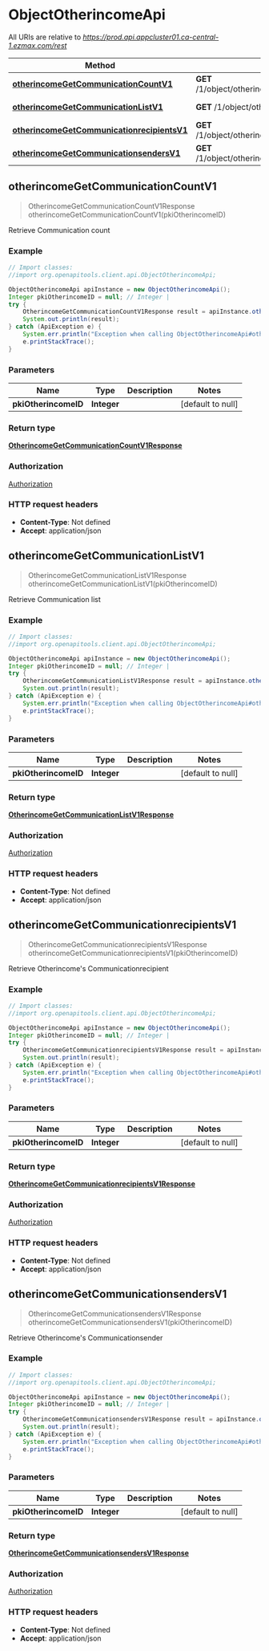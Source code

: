 # ObjectOtherincomeApi

All URIs are relative to *https://prod.api.appcluster01.ca-central-1.ezmax.com/rest*

Method | HTTP request | Description
------------- | ------------- | -------------
[**otherincomeGetCommunicationCountV1**](ObjectOtherincomeApi.md#otherincomeGetCommunicationCountV1) | **GET** /1/object/otherincome/{pkiOtherincomeID}/getCommunicationCount | Retrieve Communication count
[**otherincomeGetCommunicationListV1**](ObjectOtherincomeApi.md#otherincomeGetCommunicationListV1) | **GET** /1/object/otherincome/{pkiOtherincomeID}/getCommunicationList | Retrieve Communication list
[**otherincomeGetCommunicationrecipientsV1**](ObjectOtherincomeApi.md#otherincomeGetCommunicationrecipientsV1) | **GET** /1/object/otherincome/{pkiOtherincomeID}/getCommunicationrecipients | Retrieve Otherincome&#39;s Communicationrecipient
[**otherincomeGetCommunicationsendersV1**](ObjectOtherincomeApi.md#otherincomeGetCommunicationsendersV1) | **GET** /1/object/otherincome/{pkiOtherincomeID}/getCommunicationsenders | Retrieve Otherincome&#39;s Communicationsender



## otherincomeGetCommunicationCountV1

> OtherincomeGetCommunicationCountV1Response otherincomeGetCommunicationCountV1(pkiOtherincomeID)

Retrieve Communication count



### Example

```java
// Import classes:
//import org.openapitools.client.api.ObjectOtherincomeApi;

ObjectOtherincomeApi apiInstance = new ObjectOtherincomeApi();
Integer pkiOtherincomeID = null; // Integer | 
try {
    OtherincomeGetCommunicationCountV1Response result = apiInstance.otherincomeGetCommunicationCountV1(pkiOtherincomeID);
    System.out.println(result);
} catch (ApiException e) {
    System.err.println("Exception when calling ObjectOtherincomeApi#otherincomeGetCommunicationCountV1");
    e.printStackTrace();
}
```

### Parameters


Name | Type | Description  | Notes
------------- | ------------- | ------------- | -------------
 **pkiOtherincomeID** | **Integer**|  | [default to null]

### Return type

[**OtherincomeGetCommunicationCountV1Response**](OtherincomeGetCommunicationCountV1Response.md)

### Authorization

[Authorization](../README.md#Authorization)

### HTTP request headers

- **Content-Type**: Not defined
- **Accept**: application/json


## otherincomeGetCommunicationListV1

> OtherincomeGetCommunicationListV1Response otherincomeGetCommunicationListV1(pkiOtherincomeID)

Retrieve Communication list



### Example

```java
// Import classes:
//import org.openapitools.client.api.ObjectOtherincomeApi;

ObjectOtherincomeApi apiInstance = new ObjectOtherincomeApi();
Integer pkiOtherincomeID = null; // Integer | 
try {
    OtherincomeGetCommunicationListV1Response result = apiInstance.otherincomeGetCommunicationListV1(pkiOtherincomeID);
    System.out.println(result);
} catch (ApiException e) {
    System.err.println("Exception when calling ObjectOtherincomeApi#otherincomeGetCommunicationListV1");
    e.printStackTrace();
}
```

### Parameters


Name | Type | Description  | Notes
------------- | ------------- | ------------- | -------------
 **pkiOtherincomeID** | **Integer**|  | [default to null]

### Return type

[**OtherincomeGetCommunicationListV1Response**](OtherincomeGetCommunicationListV1Response.md)

### Authorization

[Authorization](../README.md#Authorization)

### HTTP request headers

- **Content-Type**: Not defined
- **Accept**: application/json


## otherincomeGetCommunicationrecipientsV1

> OtherincomeGetCommunicationrecipientsV1Response otherincomeGetCommunicationrecipientsV1(pkiOtherincomeID)

Retrieve Otherincome&#39;s Communicationrecipient



### Example

```java
// Import classes:
//import org.openapitools.client.api.ObjectOtherincomeApi;

ObjectOtherincomeApi apiInstance = new ObjectOtherincomeApi();
Integer pkiOtherincomeID = null; // Integer | 
try {
    OtherincomeGetCommunicationrecipientsV1Response result = apiInstance.otherincomeGetCommunicationrecipientsV1(pkiOtherincomeID);
    System.out.println(result);
} catch (ApiException e) {
    System.err.println("Exception when calling ObjectOtherincomeApi#otherincomeGetCommunicationrecipientsV1");
    e.printStackTrace();
}
```

### Parameters


Name | Type | Description  | Notes
------------- | ------------- | ------------- | -------------
 **pkiOtherincomeID** | **Integer**|  | [default to null]

### Return type

[**OtherincomeGetCommunicationrecipientsV1Response**](OtherincomeGetCommunicationrecipientsV1Response.md)

### Authorization

[Authorization](../README.md#Authorization)

### HTTP request headers

- **Content-Type**: Not defined
- **Accept**: application/json


## otherincomeGetCommunicationsendersV1

> OtherincomeGetCommunicationsendersV1Response otherincomeGetCommunicationsendersV1(pkiOtherincomeID)

Retrieve Otherincome&#39;s Communicationsender



### Example

```java
// Import classes:
//import org.openapitools.client.api.ObjectOtherincomeApi;

ObjectOtherincomeApi apiInstance = new ObjectOtherincomeApi();
Integer pkiOtherincomeID = null; // Integer | 
try {
    OtherincomeGetCommunicationsendersV1Response result = apiInstance.otherincomeGetCommunicationsendersV1(pkiOtherincomeID);
    System.out.println(result);
} catch (ApiException e) {
    System.err.println("Exception when calling ObjectOtherincomeApi#otherincomeGetCommunicationsendersV1");
    e.printStackTrace();
}
```

### Parameters


Name | Type | Description  | Notes
------------- | ------------- | ------------- | -------------
 **pkiOtherincomeID** | **Integer**|  | [default to null]

### Return type

[**OtherincomeGetCommunicationsendersV1Response**](OtherincomeGetCommunicationsendersV1Response.md)

### Authorization

[Authorization](../README.md#Authorization)

### HTTP request headers

- **Content-Type**: Not defined
- **Accept**: application/json


